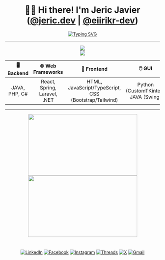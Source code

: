 <div align="center">

# 👋🏼 Hi there! I'm Jeric Javier ([@jeric.dev](https://tech-javier-projects.vercel.app/) | [@eiirikr-dev](https://github.com/eiirikr))
 

[![Typing SVG](https://readme-typing-svg.demolab.com?font=jetbrains+mono&weight=600&size=20&duration=5000&pause=1000&width=1000&height=30&center=true&vCenter=true&lines=Full-Stack+Software+Developer+|+JAVA%2C+PHP%2C+Javascript/TypeScript;API+Integration%2C+Automation+%26+Scripting%2C+Web+Development%2C+AI+%26+Analytics;Building+Sofware+Solutions+To+Solve+Real+World+Problems)](https://git.io/typing-svg)

</div>

---

<p align="center">
  <a href="https://skillicons.dev"> 
    <img src="https://skillicons.dev/icons?i=react,java,py,laravel,dotnet,php,ts,js,htmx,tailwind,html,bootstrap,css" />
    <br>
    <img src="https://skillicons.dev/icons?i=vscode,nodejs,aws,figma,postman,sqlite,mongodb,mysql,express,heroku,git,github,vercel" />
  </a>
</p>

<div align="center">
  
| **🖥️ Backend** | **🌐 Web Frameworks** | **🎨 Frontend** | **🖱️ GUI** |
| :---: | :---: | :---: | :---: |
| JAVA, PHP, C# | React, Spring, Laravel, .NET | HTML, JavaScript/TypeScript,<br>CSS (Bootstrap/Tailwind) | Python (CustomTKinter),<br>JAVA (Swing) |
  
</div>

---

<div align="center">
  <a href="https://github.com/eiirikr?tab=repositories">
    <img 
      style="height: 200px; width:355px;"
      height=200
      align="center"
      src="https://github-readme-stats.vercel.app/api?username=eiirikr&theme=apprentice&hide_rank=true&show_icons=true" />
  </a>
  <a href="https://github.com/eiirikr?tab=repositories">
    <img
      style="height: 200px; width:355px;"
      height=200
      align="center"
      src="https://github-readme-stats.vercel.app/api/top-langs/?username=eiirikr&size_weight=0&count_weight=1&theme=apprentice&layout=compact&langs_count=6&card_width=270&hide=Jupyter%20Notebook,css,html,Mako,dockerfile,javascript,lua"
      />
  </a>
  <div style="height:10px;"></div>
</div>

<br>

<div align="center">

[![LinkedIn](https://img.shields.io/badge/-LinkedIn-0077B5?style=flat-square&logo=linkedin&logoColor=white)](https://www.linkedin.com/in/javierjericm)
[![Facebook](https://img.shields.io/badge/-Facebook-1877F2?style=flat-square&logo=facebook&logoColor=white)](https://www.facebook.com/share/16AkCiDfya/)
[![Instagram](https://img.shields.io/badge/-Instagram-E4405F?style=flat-square&logo=instagram&logoColor=white)](https://www.instagram.com/eiirikr_)
[![Threads](https://img.shields.io/badge/-Threads-000000?style=flat-square&logo=threads&logoColor=white)](https://www.threads.net/@eiirikr_)
[![X](https://img.shields.io/badge/-X-000000?style=flat-square&logo=x&logoColor=white)](https://twitter.com/eiirikr_)
[![Gmail](https://img.shields.io/badge/-Gmail-D14836?style=flat-square&logo=gmail&logoColor=white)](mailto:javierjericm@gmail.com)

</div>
